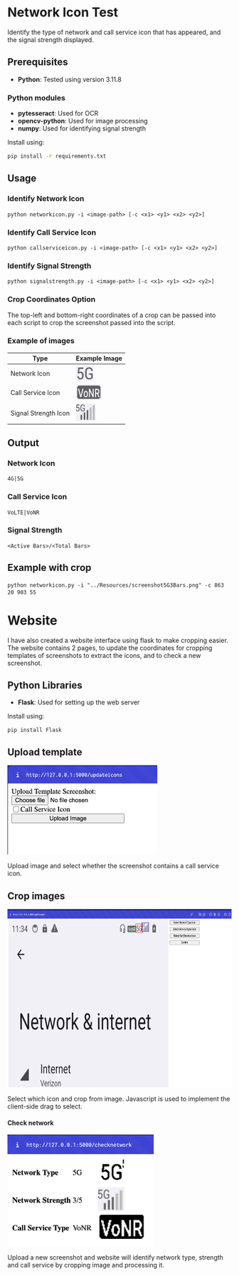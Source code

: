 # Network Icon Test

Identify the type of network and call service icon that has appeared, and the signal strength displayed.

## Prerequisites

-   **Python**: Tested using version 3.11.8

### Python modules

-   **pytesseract**: Used for OCR
-   **opencv-python**: Used for image processing
-   **numpy**: Used for identifying signal strength

Install using:

```bash
pip install -r requirements.txt
```

## Usage

### Identify Network Icon

```
python networkicon.py -i <image-path> [-c <x1> <y1> <x2> <y2>]
```

### Identify Call Service Icon

```
python callserviceicon.py -i <image-path> [-c <x1> <y1> <x2> <y2>]
```

### Identify Signal Strength

```
python signalstrength.py -i <image-path> [-c <x1> <y1> <x2> <y2>]
```

### Crop Coordinates Option

The top-left and bottom-right coordinates of a crop can be passed into each script to crop the screenshot passed into the script.

### Example of images

| Type                 | Example Image             |
| -------------------- | ------------------------- |
| Network Icon         | ![5G](Resources/1.png)    |
| Call Service Icon    | ![VoNR](Resources/2.png)  |
| Signal Strength Icon | ![3Bars](Resources/3.png) |

## Output

### Network Icon

```
4G|5G
```

### Call Service Icon

```
VoLTE|VoNR
```

### Signal Strength

```
<Active Bars>/<Total Bars>
```

## Example with crop

```
python networkicon.py -i "../Resources/screenshot5G3Bars.png" -c 863 20 903 55
```

# Website

I have also created a website interface using flask to make cropping easier.
The website contains 2 pages, to update the coordinates for cropping templates of screenshots to extract the icons, and to check a new screenshot.

## Python Libraries

-   **Flask**: Used for setting up the web server

Install using:

```
pip install Flask
```

## Upload template

<img src="Resources/4.png" height="200">

Upload image and select whether the screenshot contains a call service icon.

## Crop images

<img src="Resources/5.png" height="400">

Select which icon and crop from image. Javascript is used to implement the client-side drag to select.

#### Check network

<img src="Resources/6.png" height="250">

Upload a new screenshot and website will identify network type, strength and call service by cropping image and processing it.
